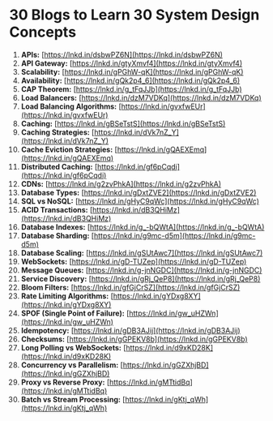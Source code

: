 # 30 Blogs to Learn 30 System Design Concepts

1. **APIs:** [https://lnkd.in/dsbwPZ6N](https://lnkd.in/dsbwPZ6N)  
2. **API Gateway:** [https://lnkd.in/gtyXmvf4](https://lnkd.in/gtyXmvf4)  
3. **Scalability:** [https://lnkd.in/gPGhW-qK](https://lnkd.in/gPGhW-qK)  
4. **Availability:** [https://lnkd.in/gQk2p4_6](https://lnkd.in/gQk2p4_6)  
5. **CAP Theorem:** [https://lnkd.in/g_tFqJJb](https://lnkd.in/g_tFqJJb)  
6. **Load Balancers:** [https://lnkd.in/dzM7VDKq](https://lnkd.in/dzM7VDKq)  
7. **Load Balancing Algorithms:** [https://lnkd.in/gvxfwEUr](https://lnkd.in/gvxfwEUr)  
8. **Caching:** [https://lnkd.in/gBSeTstS](https://lnkd.in/gBSeTstS)  
9. **Caching Strategies:** [https://lnkd.in/dVk7nZ_Y](https://lnkd.in/dVk7nZ_Y)  
10. **Cache Eviction Strategies:** [https://lnkd.in/gQAEXEmq](https://lnkd.in/gQAEXEmq)  
11. **Distributed Caching:** [https://lnkd.in/gf6pCqdi](https://lnkd.in/gf6pCqdi)  
12. **CDNs:** [https://lnkd.in/g2zvPhkA](https://lnkd.in/g2zvPhkA)  
13. **Database Types:** [https://lnkd.in/gDxtZVE2](https://lnkd.in/gDxtZVE2)  
14. **SQL vs NoSQL:** [https://lnkd.in/gHyC9qWc](https://lnkd.in/gHyC9qWc)  
15. **ACID Transactions:** [https://lnkd.in/dB3QHiMz](https://lnkd.in/dB3QHiMz)  
16. **Database Indexes:** [https://lnkd.in/g_-bQWtA](https://lnkd.in/g_-bQWtA)  
17. **Database Sharding:** [https://lnkd.in/g9mc-d5m](https://lnkd.in/g9mc-d5m)  
18. **Database Scaling:** [https://lnkd.in/gSUtAwc7](https://lnkd.in/gSUtAwc7)  
19. **WebSockets:** [https://lnkd.in/gD-TUZep](https://lnkd.in/gD-TUZep)  
20. **Message Queues:** [https://lnkd.in/g-jnNGDC](https://lnkd.in/g-jnNGDC)  
21. **Service Discovery:** [https://lnkd.in/gRj_QeP8](https://lnkd.in/gRj_QeP8)  
22. **Bloom Filters:** [https://lnkd.in/gfGjCrSZ](https://lnkd.in/gfGjCrSZ)  
23. **Rate Limiting Algorithms:** [https://lnkd.in/gYDxg8XY](https://lnkd.in/gYDxg8XY)  
24. **SPOF (Single Point of Failure):** [https://lnkd.in/gw_uHZWn](https://lnkd.in/gw_uHZWn)  
25. **Idempotency:** [https://lnkd.in/gDB3AJij](https://lnkd.in/gDB3AJij)  
26. **Checksums:** [https://lnkd.in/gGPEKV8b](https://lnkd.in/gGPEKV8b)  
27. **Long Polling vs WebSockets:** [https://lnkd.in/d9xKD28K](https://lnkd.in/d9xKD28K)  
28. **Concurrency vs Parallelism:** [https://lnkd.in/gGZXhjBD](https://lnkd.in/gGZXhjBD)  
29. **Proxy vs Reverse Proxy:** [https://lnkd.in/gMTtidBq](https://lnkd.in/gMTtidBq)  
30. **Batch vs Stream Processing:** [https://lnkd.in/gKtj_qWh](https://lnkd.in/gKtj_qWh)  

